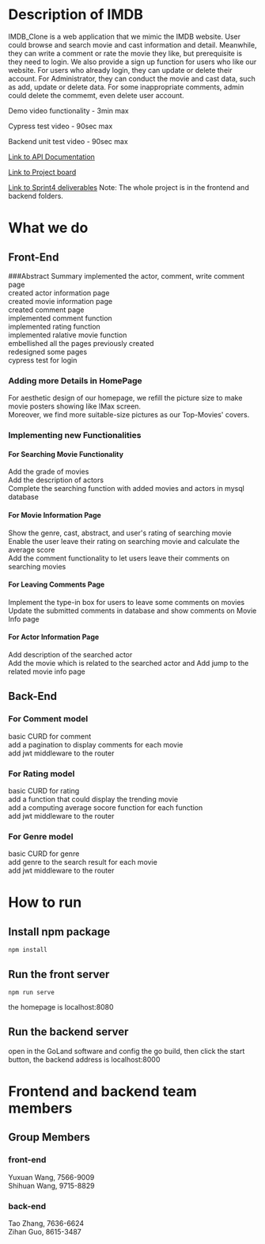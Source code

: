 # Description of IMDB
IMDB_Clone is a web application that we mimic the IMDB website. User could browse and search movie and cast information and detail. Meanwhile, they can write a comment or rate the movie they like, but prerequisite is they need to login. We also provide a sign up function for users who like our website. For users who already login, they can update or delete their account. For Administrator, they can conduct the movie and cast data, such as add, update or delete data. For some inappropriate comments, admin could delete the commemt, even delete user account.

Demo video functionality - 3min max

Cypress test video - 90sec max

Backend unit test video - 90sec max

[Link to API Documentation](https://github.com/BazingaOo/IMDB_Clone/tree/main/backend%20API)  

[Link to Project board](https://github.com/BazingaOo/IMDB_Clone/projects)

[Link to Sprint4 deliverables](https://github.com/BazingaOo/IMDB_Clone.git) Note: The whole project is in the frontend and backend folders.
# What we do
## Front-End

###Abstract Summary
implemented the actor, comment, write comment page\
created actor information page\
created movie information page\
created comment page\
implemented comment function\
implemented rating function\
implemented ralative movie function\
embellished all the pages previously created\
redesigned some pages\
cypress test for login


### Adding more Details in HomePage
For aesthetic design of our homepage, we refill the picture size to 
make movie posters showing like IMax screen. \
Moreover, we find more suitable-size pictures as our Top-Movies' covers.

### Implementing new Functionalities
#### For Searching Movie Functionality
Add the grade of movies\
Add the description of actors\
Complete the searching function with added movies and actors in mysql database

#### For Movie Information Page
Show the genre, cast, abstract, and user's rating of searching movie\
Enable the user leave their rating on searching movie and calculate the average score\
Add the comment functionality to let users leave their comments on searching movies

#### For Leaving Comments Page
Implement the type-in box for users to leave some comments on movies\
Update the submitted comments in database and show comments on Movie Info page

#### For Actor Information Page
Add description of the searched actor\
Add the movie which is related to the searched actor and Add jump to the related movie info page



## Back-End
### For Comment model
basic CURD for comment    
add a pagination to display comments for each movie  
add jwt middleware to the router  
### For Rating model
basic CURD for rating    
add a function that could display the trending movie  
add a computing average socore function for each function  
add jwt middleware to the router  
### For Genre model
basic CURD for genre  
add genre to the search result for each movie  
add jwt middleware to the router  
# How to run
## Install npm package
```
npm install
```
## Run the front server
```
npm run serve
```
the homepage is localhost:8080
## Run the backend server
open in the GoLand software and config the go build, then click the start button, the backend address is localhost:8000

# Frontend and backend team members
## Group Members
### front-end
Yuxuan Wang, 7566-9009<br/>
Shihuan Wang, 9715-8829<br/>
### back-end
Tao Zhang, 7636-6624<br/>
Zihan Guo, 8615-3487<br/>
